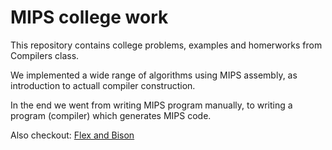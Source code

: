 # MIPS college work

This repository contains college problems, examples and homerworks from Compilers class.

We implemented a wide range of algorithms using MIPS assembly, as introduction to actuall compiler construction.

In the end we went from writing MIPS program manually, to writing a program (compiler) which generates MIPS code.

Also checkout: [Flex and Bison](https://github.com/aleksa-sukovic/flex-bison)
